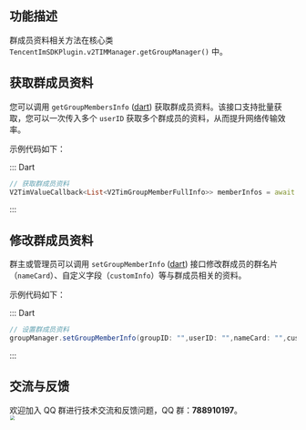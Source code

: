 ## 功能描述
群成员资料相关方法在核心类 `TencentImSDKPlugin.v2TIMManager.getGroupManager()` 中。

## 获取群成员资料
您可以调用 `getGroupMembersInfo` ([dart](https://pub.dev/documentation/tencent_im_sdk_plugin_platform_interface/latest/im_flutter_plugin_platform_interface/ImFlutterPlatform/getGroupMembersInfo.html)) 获取群成员资料。该接口支持批量获取，您可以一次传入多个 `userID` 获取多个群成员的资料，从而提升网络传输效率。

示例代码如下：

<dx-tabs>
::: Dart

```dart
// 获取群成员资料
V2TimValueCallback<List<V2TimGroupMemberFullInfo>> memberInfos = await groupManager.getGroupMembersInfo(groupID: "groupID", memberList: ["id1"]);
```
:::
</dx-tabs>

## 修改群成员资料
群主或管理员可以调用 `setGroupMemberInfo` ([dart](https://pub.dev/documentation/tencent_im_sdk_plugin_platform_interface/latest/im_flutter_plugin_platform_interface/ImFlutterPlatform/setGroupMemberInfo.html)) 接口修改群成员的群名片（`nameCard`）、自定义字段（`customInfo`）等与群成员相关的资料。

示例代码如下：

<dx-tabs>
::: Dart

```java
// 设置群成员资料
groupManager.setGroupMemberInfo(groupID: "",userID: "",nameCard: "",customInfo: {});
```
:::
</dx-tabs>

## 交流与反馈

欢迎加入 QQ 群进行技术交流和反馈问题，QQ 群：**788910197**。
<img style="width: 200px; max-width: inherit; zoom: 50%;" src="https://qcloudimg.tencent-cloud.cn/raw/f351a1640d265047db85ffab1cd086a7.png" />

